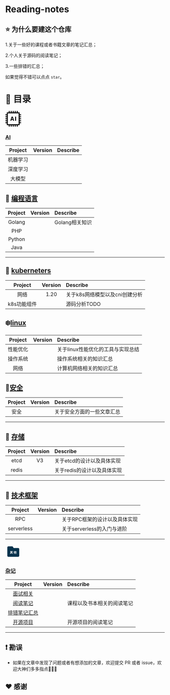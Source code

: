 # Reading-notes

## ⭐️ 为什么要建这个仓库

1.关于一些好的课程或者书籍文章的笔记汇总；

2.个人关于源码的阅读笔记；

3.一些排错的汇总；

如果觉得不错可以点点 `star`。

# 📖 目录



<svg t="1698327861755" class="icon" viewBox="0 0 1024 1024" version="1.1" xmlns="http://www.w3.org/2000/svg" p-id="2656" width="50" height="50"><path d="M992.33 416.37c17.66 0 31.98-14.32 31.98-31.98s-14.32-31.98-31.98-31.98h-63.98v-63.96h63.98c17.66 0 31.98-14.32 31.98-31.98s-14.32-31.98-31.98-31.98h-63.98v-95.94c0.01-8.48-3.36-16.62-9.35-22.62-6-6-14.14-9.37-22.62-9.36h-95.94V32.61c0-17.67-14.32-31.98-31.98-31.98-17.67 0-31.98 14.32-31.98 31.98v63.96h-63.96V32.61c0-17.67-14.32-31.98-31.98-31.98-17.67 0-31.98 14.32-31.98 31.98v63.96H544.6V32.61c0-17.67-14.32-31.98-31.98-31.98-17.67 0-31.98 14.32-31.98 31.98v63.96h-63.96V32.61c0-17.67-14.32-31.98-31.98-31.98s-31.98 14.32-31.98 31.98v63.96h-63.96V32.61c0-17.67-14.32-31.98-31.98-31.98S224.8 14.95 224.8 32.61v63.96h-95.94c-8.48 0-16.62 3.36-22.62 9.36s-9.36 14.14-9.36 22.62v95.94H32.92c-17.67 0-31.98 14.32-31.98 31.98s14.32 31.98 31.98 31.98h63.96v63.96H32.92c-17.67 0-31.98 14.32-31.98 31.98 0 17.67 14.32 31.98 31.98 31.98h63.96v63.97H32.92c-17.66 0-31.97 14.31-31.97 31.97 0 17.65 14.31 31.97 31.97 31.97h63.96v63.98H32.92c-17.66 0-31.97 14.31-31.97 31.97 0 17.66 14.31 31.97 31.97 31.97h63.96v63.98H32.92C15.26 736.18 0.95 750.5 0.95 768.15s14.31 31.97 31.97 31.97h63.96v95.95a31.944 31.944 0 0 0 9.36 22.62c6 5.99 14.14 9.36 22.62 9.35h95.94v63.98c0 17.66 14.32 31.98 31.98 31.98 17.67 0 31.98-14.32 31.98-31.98v-63.98h63.96v63.98c0 17.66 14.32 31.98 31.98 31.98 17.67 0 31.98-14.32 31.98-31.98v-63.98h63.96v63.98c0 17.66 14.32 31.98 31.98 31.98s31.98-14.32 31.98-31.98v-63.98h63.96v63.98c0 17.66 14.32 31.98 31.98 31.98s31.98-14.32 31.98-31.98v-63.98h63.96v63.98c0 17.66 14.32 31.98 31.98 31.98s31.98-14.32 31.98-31.98v-63.98h95.94c8.48 0.02 16.62-3.35 22.62-9.35s9.37-14.14 9.35-22.62v-95.95h63.98c17.65 0 31.97-14.31 31.97-31.97 0-17.66-14.31-31.97-31.97-31.97h-63.98V672.2h63.98c17.65 0 31.97-14.31 31.97-31.97 0-17.66-14.31-31.97-31.97-31.97h-63.98v-63.98h63.98c17.65 0 31.97-14.31 31.97-31.97 0-17.66-14.31-31.97-31.97-31.97h-63.98v-63.97h63.98zM864.41 864.1H160.84V160.53h703.57V864.1zM406.82 580.42h79.2l15.48 61.56h67.68l-83.16-267.84h-77.04l-83.16 267.84h65.52l15.48-61.56z m18-72.36c6.84-26.64 14.04-57.96 20.52-86.04h1.44c7.2 27.36 14.04 59.4 21.24 86.04l5.76 22.68h-54.72l5.76-22.68zM697.7 641.98h-64.44V374.14h64.44v267.84z" p-id="2657"></path>AI</svg> 

### [AI](https://github.com/longpi1/Reading-notes/tree/main/AI)

| Project  | Version | Describe |
| :------: | :-----: | :------- |
| 机器学习 |         |          |
| 深度学习 |         |          |
|  大模型  |         |          |





## 🐳 [编程语言](https://github.com/longpi1/Reading-notes/tree/main/编程语言)

| Project | Version | Describe       |
| :-----: | :-----: | :------------- |
| Golang  |         | Golang相关知识 |
|   PHP   |         |                |
| Python  |         |                |
|  Java   |         |                |




----------------------------

## 🍉 [kuberneters](https://github.com/longpi1/Reading-notes/tree/main/kuberneters)


|   Project   | Version | Describe                       |
| :---------: | :-----: | :----------------------------- |
|    网络     |  1.20   | 关于k8s网络模型以及cni创建分析 |
| k8s功能组件 |         | 源码分析TODO                   |





## ❄️[linux](https://github.com/longpi1/Reading-notes/tree/main/linux)


| Project  | Version | Describe                          |
| :------: | :-----: | :-------------------------------- |
| 性能优化 |         | 关于linux性能优化的工具与实现总结 |
| 操作系统 |         | 操作系统相关的知识汇总            |
|   网络   |         | 计算机网络相关的知识汇总          |



## 🚀[安全](https://github.com/longpi1/Reading-notes/tree/main/安全)

| Project | Version | Describe                   |
| :-----: | :-----: | :------------------------- |
|  安全   |         | 关于安全方面的一些文章汇总 |

-------



## 📝 [存储](https://github.com/longpi1/Reading-notes/tree/main/存储)

| Project | Version | Describe                    |
| :-----: | :-----: | :-------------------------- |
|  etcd   |   V3    | 关于etcd的设计以及具体实现  |
|  redis  |         | 关于redis的设计以及具体实现 |

----------------------------



## 📱 [技术框架](https://github.com/longpi1/Reading-notes/tree/main/技术框架)

| Project | Version | Describe                      |
| :-----: | :-----: | :---------------------------- |
|   RPC   |         | 关于RPC框架的设计以及具体实现 |
|   serverless   |         | 关于serverless的入门与进阶 |

----------------------------



<svg t="1698328076085" class="icon" viewBox="0 0 1024 1024" version="1.1" xmlns="http://www.w3.org/2000/svg" p-id="5079" width="50" height="50"><path d="M832.426667 281.884444H540.444444l-24.32-35.555555c-24.888889-46.933333-31.431111-71.253333-70.257777-71.253333h-246.044445c-38.684444 0-70.257778 31.857778-70.257778 71.253333v534.044444c-0.142222 18.773333 7.253333 36.835556 20.337778 50.204445 13.226667 13.368889 31.146667 20.906667 49.92 21.048889h632.462222c38.826667 0 70.257778-31.857778 70.257778-71.111111V353.137778c0.142222-39.395556-31.288889-71.253333-70.115555-71.253334z" fill="#06324C" p-id="5080"></path><path d="M366.222222 615.822222l18.915556 14.933334c-17.92 10.382222-45.084444 21.333333-66.133334 27.733333-3.555556-4.977778-10.097778-12.942222-15.36-17.493333 20.48-5.546667 46.648889-16.355556 60.728889-25.031112h-58.168889v-21.76h33.706667v-79.928888h-27.733333v-21.76h27.733333v-19.342223h23.466667v19.342223h62.72v-19.342223h24.177778v19.342223h29.013333v21.76h-29.013333v79.928888h34.133333v21.76h-118.186667z m-2.702222-101.546666v12.373333h62.72v-12.373333h-62.72z m0 45.368888h62.72v-13.368888h-62.72v13.368888z m0 34.417778h62.72v-14.506666h-62.72v14.506666z m58.737778 23.182222c22.471111 7.822222 48.213333 18.346667 63.146666 25.884445l-22.755555 14.933333c-12.8-7.537778-35.413333-18.346667-57.315556-26.311111l16.924445-14.506667zM605.155556 480.284444c-5.12 13.368889-11.52 27.164444-18.488889 40.106667v137.813333H563.2v-101.404444c-4.124444 5.546667-8.391111 10.524444-12.515556 14.933333-2.133333-5.404444-8.817778-18.346667-12.8-23.893333 17.92-17.92 35.413333-46.222222 45.368889-74.666667l21.902223 7.111111z m86.328888 154.026667c11.804444 0 13.795556-4.835556 15.502223-27.306667 5.404444 3.555556 15.075556 7.537778 21.475555 9.102223-3.128889 29.582222-10.097778 39.537778-35.271111 39.537777h-44.088889c-28.302222 0-36.408889-7.822222-36.408889-35.128888v-54.328889l-14.933333 5.831111-9.102222-20.906667 24.177778-9.386667v-47.075555h23.466666v37.688889l19.342222-7.395556v-51.626666h22.044445v42.808888l20.195555-7.537777 2.986667-2.417778 4.408889-2.986667 16.071111 6.115556-0.853333 3.555555c-0.142222 34.702222-0.568889 58.595556-1.848889 67.271111-0.995556 9.955556-4.551111 15.075556-11.235556 17.92-6.115556 2.844444-15.502222 2.986667-22.471111 2.844445-0.426667-6.542222-2.417778-16.497778-5.12-21.76 4.408889 0.142222 9.955556 0.426667 12.088889 0.426667 2.844444 0 4.124444-0.853333 4.977778-4.551112 0.853333-3.555556 1.137778-16.782222 1.422222-42.808888l-20.622222 8.248888v70.968889H655.644444v-62.151111l-19.342222 7.537778v63.715556c0 11.946667 1.991111 13.795556 14.791111 13.795555h40.391111z" fill="#FFFFFF" p-id="5081"></path></svg>

### [杂记](https://github.com/longpi1/Reading-notes/tree/main/杂记)

|                           Project                            | Version | Describe                   |
| :----------------------------------------------------------: | :-----: | :------------------------- |
| [面试相关](https://github.com/longpi1/Reading-notes/tree/main/杂记/面试相关) |         |                            |
| [阅读笔记](https://github.com/longpi1/Reading-notes/tree/main/杂记/阅读笔记) |         | 课程以及书本相关的阅读笔记 |
| [排错笔记汇总](https://github.com/longpi1/Reading-notes/tree/main/杂记/排错笔记汇总) |         |                            |
| [开源项目](https://github.com/longpi1/Reading-notes/tree/main/杂记/开源项目) |         | 开源项目的阅读笔记         |

----------------------------





## ❗️ 勘误

+ 如果在文章中发现了问题或者有想添加的文章，欢迎提交 PR 或者 issue，欢迎大神们多多指点🙏🙏🙏



## ♥️ 感谢

